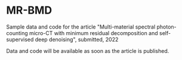 # MR-BMD
Sample data and code for the article "Multi-material spectral photon-counting micro-CT with minimum residual decomposition and self-supervised deep denoising", submitted, 2022

Data and code will be available as soon as the article is published.
